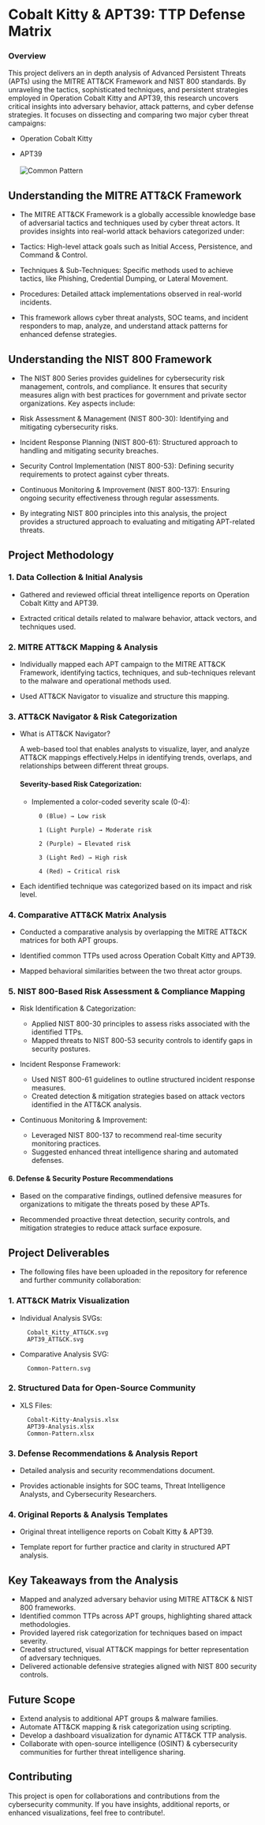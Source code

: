 # Cobalt Kitty & APT39: TTP Defense Matrix

### Overview

This project delivers an in depth analysis of Advanced Persistent Threats (APTs) using the MITRE ATT&CK Framework and NIST 800 standards. By unraveling the tactics, sophisticated techniques, and persistent strategies employed in Operation Cobalt Kitty and APT39, this research uncovers critical insights into adversary behavior, attack patterns, and cyber defense strategies.
 It focuses on dissecting and comparing two major cyber threat campaigns:

- Operation Cobalt Kitty

- APT39 <br><br>
![Common Pattern](https://github.com/Xclusive-Ishan/APT39-CobaltKitty-Intel-to-GRC-Analysis/blob/main/Common-Pattern.svg)  

## Understanding the MITRE ATT&CK Framework

- The MITRE ATT&CK Framework is a globally accessible knowledge base of adversarial tactics and techniques used by cyber threat actors. It provides insights into real-world attack behaviors categorized under:

- Tactics: High-level attack goals such as Initial Access, Persistence, and Command & Control.

- Techniques & Sub-Techniques: Specific methods used to achieve tactics, like Phishing, Credential Dumping, or Lateral Movement.

- Procedures: Detailed attack implementations observed in real-world incidents.

- This framework allows cyber threat analysts, SOC teams, and incident responders to map, analyze, and understand attack patterns for enhanced defense strategies.
## Understanding the NIST 800 Framework
- The NIST 800 Series provides guidelines for cybersecurity risk management, controls, and compliance. It ensures that security measures align with best practices for government and private sector organizations. Key aspects include:

- Risk Assessment & Management (NIST 800-30): Identifying and mitigating cybersecurity risks.

- Incident Response Planning (NIST 800-61): Structured approach to handling and mitigating security breaches.

- Security Control Implementation (NIST 800-53): Defining security requirements to protect against cyber threats.

- Continuous Monitoring & Improvement (NIST 800-137): Ensuring ongoing security effectiveness through regular assessments.

- By integrating NIST 800 principles into this analysis, the project provides a structured approach to evaluating and mitigating APT-related threats.
## Project Methodology
### 1. Data Collection & Initial Analysis

- Gathered and reviewed official threat intelligence reports on Operation Cobalt Kitty and APT39.

- Extracted critical details related to malware behavior, attack vectors, and techniques used.

### 2. MITRE ATT&CK Mapping & Analysis

- Individually mapped each APT campaign to the MITRE ATT&CK Framework, identifying tactics, techniques, and sub-techniques relevant to the malware and operational methods used.

- Used ATT&CK Navigator to visualize and structure this mapping.

### 3. ATT&CK Navigator & Risk Categorization

- What is ATT&CK Navigator?

    A web-based tool that enables analysts to visualize, layer, and analyze ATT&CK mappings effectively.Helps in identifying trends, overlaps, and relationships between different threat groups.

    #### Severity-based Risk Categorization:

    - Implemented a color-coded severity scale (0-4):

            0 (Blue) → Low risk

            1 (Light Purple) → Moderate risk

            2 (Purple) → Elevated risk

            3 (Light Red) → High risk

            4 (Red) → Critical risk

- Each identified technique was categorized based on its impact and risk level.

### 4. Comparative ATT&CK Matrix Analysis

- Conducted a comparative analysis by overlapping the MITRE ATT&CK matrices for both APT groups.

- Identified common TTPs used across Operation Cobalt Kitty and APT39.

- Mapped behavioral similarities between the two threat actor groups.

### 5. NIST 800-Based Risk Assessment & Compliance Mapping

-  Risk Identification & Categorization:

    - Applied NIST 800-30 principles to assess risks associated with the identified TTPs.
    - Mapped threats to NIST 800-53 security controls to identify gaps in security postures.

- Incident Response Framework:

    - Used NIST 800-61 guidelines to outline structured incident response measures.
    - Created detection & mitigation strategies based on attack vectors identified in the ATT&CK analysis.

- Continuous Monitoring & Improvement:

    - Leveraged NIST 800-137 to recommend real-time security monitoring practices.
    - Suggested enhanced threat intelligence sharing and automated defenses.

#### 6. Defense & Security Posture Recommendations

- Based on the comparative findings, outlined defensive measures for organizations to mitigate the threats posed by these APTs.

- Recommended proactive threat detection, security controls, and mitigation strategies to reduce attack surface exposure.
## Project Deliverables
- The following files have been uploaded in the repository for reference and further community collaboration:

### 1. ATT&CK Matrix Visualization

- Individual Analysis SVGs:

        Cobalt_Kitty_ATT&CK.svg
        APT39_ATT&CK.svg

- Comparative Analysis SVG:

        Common-Pattern.svg

### 2. Structured Data for Open-Source Community

- XLS Files:

        Cobalt-Kitty-Analysis.xlsx
        APT39-Analysis.xlsx
        Common-Pattern.xlsx

### 3. Defense Recommendations & Analysis Report

- Detailed analysis and security recommendations document.

- Provides actionable insights for SOC teams, Threat Intelligence Analysts, and Cybersecurity Researchers.

### 4. Original Reports & Analysis Templates

- Original threat intelligence reports on Cobalt Kitty & APT39.

- Template report for further practice and clarity in structured APT analysis.
## Key Takeaways from the Analysis
- Mapped and analyzed adversary behavior using MITRE ATT&CK & NIST 800 frameworks. 
- Identified common TTPs across APT groups, highlighting shared attack methodologies.
- Provided layered risk categorization for techniques based on impact severity. 
- Created structured, visual ATT&CK mappings for better representation of adversary techniques.
- Delivered actionable defensive strategies aligned with NIST 800 security controls.
## Future Scope
- Extend analysis to additional APT groups & malware families.
- Automate ATT&CK mapping & risk categorization using scripting.
-  Develop a dashboard visualization for dynamic ATT&CK TTP analysis.
-  Collaborate with open-source intelligence (OSINT) & cybersecurity communities for further threat intelligence sharing.
## Contributing
This project is open for collaborations and contributions from the cybersecurity community. If you have insights, additional reports, or enhanced visualizations, feel free to contribute!.



